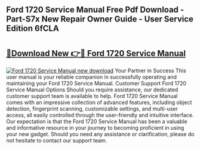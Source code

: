 ## Ford 1720 Service Manual Free Pdf Download - Part-S7x New Repair Owner Guide - User Service Edition 6fCLA

# <h2><a href="http://bc27232.oget.top/?id=Ford+1720+Service+Manual">🔗Download New 👉🔴 Ford 1720 Service Manual</a></h2>

[![Ford 1720 Service Manual new download](https://i.imgur.com/5g1atiW.png)](http://bc27232.oget.top/?id=Ford+1720+Service+Manual)
Your Partner in Success This user manual is your reliable companion in successfully operating and maintaining your Ford 1720 Service Manual. Customer Support Ford 1720 Service Manual Options Should you require assistance, our dedicated customer support team is available to help. Ford 1720 Service Manual comes with an impressive collection of advanced features, including object detection, fingerprint scanning, customizable settings, and multi-user access, all easily controlled through the user-friendly and intuitive interface. Our expectation is that the Ford 1720 Service Manual has been a valuable and informative resource in your journey to becoming proficient in using your new gadget. Should you need any assistance or clarification, please do not hesitate to contact our support team.
